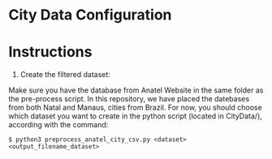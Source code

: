 # City Data Configuration

# Instructions

1) Create the filtered dataset:

Make sure you have the database from Anatel Website in the same folder as the pre-process script. In this repository, we have placed the datebases from both Natal and Manaus, cities from Brazil. For now, you should choose which dataset you want to create in the python script (located in CityData/), according with the command: 

```
$ python3 preprocess_anatel_city_csv.py <dataset> <output_filename_dataset>

```
